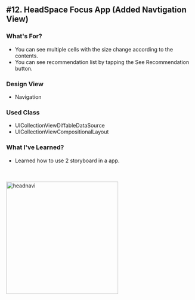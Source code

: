 ## #12. HeadSpace Focus App (Added Navtigation View)

### What's For?
- You can see multiple cells with the size change according to the contents.
- You can see recommendation list by tapping the See Recommendation button.

### Design View
- Navigation

### Used Class
- UICollectionViewDiffableDataSource
- UICollectionViewCompositionalLayout

### What I've Learned?
- Learned how to use 2 storyboard in a app. 


<br><br>
<img width="300" alt="headnavi" src="https://user-images.githubusercontent.com/16066576/196177776-c619ddd8-2b0e-4bb1-b0e2-21293fd430c6.gif">
